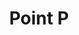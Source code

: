 ---
title: "Point P"
url: /soorts-hossegor/point-p-avenue-des-remouleurs/
shop: à faire soi-même
---